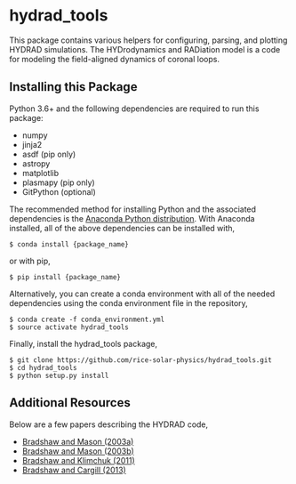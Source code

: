 # hydrad_tools
This package contains various helpers for configuring, parsing, and plotting HYDRAD simulations. The HYDrodynamics and RADiation model is a code for modeling the field-aligned dynamics of coronal loops.

## Installing this Package
Python 3.6+ and the following dependencies are required to run this package:

* numpy
* jinja2
* asdf (pip only)
* astropy
* matplotlib
* plasmapy (pip only)
* GitPython (optional)

The recommended method for installing Python and the associated dependencies is the [Anaconda Python distribution](https://www.anaconda.com/download/). With Anaconda installed, all of the above dependencies can be installed with,
```shell
$ conda install {package_name}
```
or with pip,
```shell
$ pip install {package_name}
```
Alternatively, you can create a conda environment with all of the needed dependencies using the conda environment file in the repository,
```shell
$ conda create -f conda_environment.yml
$ source activate hydrad_tools
```
Finally, install the hydrad_tools package,
```shell
$ git clone https://github.com/rice-solar-physics/hydrad_tools.git
$ cd hydrad_tools
$ python setup.py install
```

## Additional Resources
Below are a few papers describing the HYDRAD code,

* [Bradshaw and Mason (2003a)](http://adsabs.harvard.edu/abs/2003A%26A...401..699B)
* [Bradshaw and Mason (2003b)](http://adsabs.harvard.edu/abs/2003A%26A...407.1127B)
* [Bradshaw and Klimchuk (2011)](http://adsabs.harvard.edu/abs/2011ApJS..194...26B)
* [Bradshaw and Cargill (2013)](http://adsabs.harvard.edu/abs/2013ApJ...770...12B)
